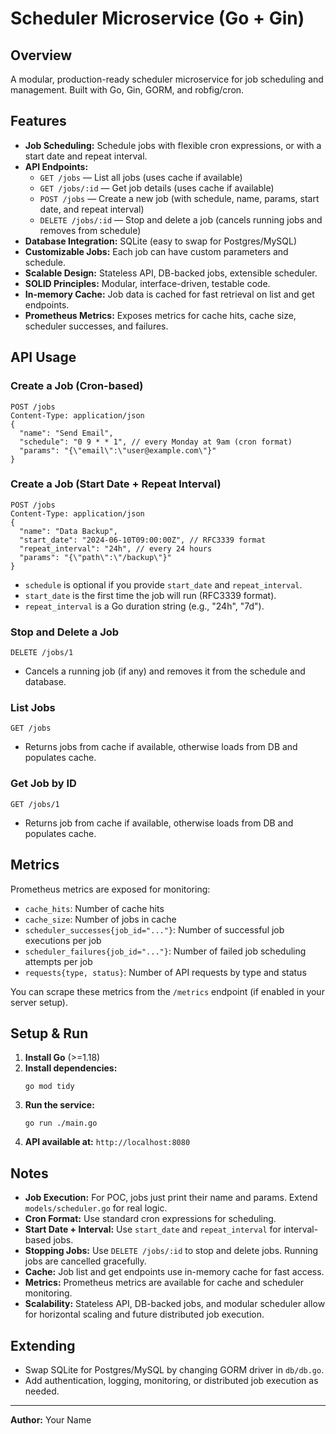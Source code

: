 # Scheduler Microservice (Go + Gin)

## Overview
A modular, production-ready scheduler microservice for job scheduling and management. Built with Go, Gin, GORM, and robfig/cron.

## Features
- **Job Scheduling:** Schedule jobs with flexible cron expressions, or with a start date and repeat interval.
- **API Endpoints:**
  - `GET /jobs` — List all jobs (uses cache if available)
  - `GET /jobs/:id` — Get job details (uses cache if available)
  - `POST /jobs` — Create a new job (with schedule, name, params, start date, and repeat interval)
  - `DELETE /jobs/:id` — Stop and delete a job (cancels running jobs and removes from schedule)
- **Database Integration:** SQLite (easy to swap for Postgres/MySQL)
- **Customizable Jobs:** Each job can have custom parameters and schedule.
- **Scalable Design:** Stateless API, DB-backed jobs, extensible scheduler.
- **SOLID Principles:** Modular, interface-driven, testable code.
- **In-memory Cache:** Job data is cached for fast retrieval on list and get endpoints.
- **Prometheus Metrics:** Exposes metrics for cache hits, cache size, scheduler successes, and failures.

## API Usage
### Create a Job (Cron-based)
```
POST /jobs
Content-Type: application/json
{
  "name": "Send Email",
  "schedule": "0 9 * * 1", // every Monday at 9am (cron format)
  "params": "{\"email\":\"user@example.com\"}"
}
```

### Create a Job (Start Date + Repeat Interval)
```
POST /jobs
Content-Type: application/json
{
  "name": "Data Backup",
  "start_date": "2024-06-10T09:00:00Z", // RFC3339 format
  "repeat_interval": "24h", // every 24 hours
  "params": "{\"path\":\"/backup\"}"
}
```

- `schedule` is optional if you provide `start_date` and `repeat_interval`.
- `start_date` is the first time the job will run (RFC3339 format).
- `repeat_interval` is a Go duration string (e.g., "24h", "7d").

### Stop and Delete a Job
```
DELETE /jobs/1
```
- Cancels a running job (if any) and removes it from the schedule and database.

### List Jobs
```
GET /jobs
```
- Returns jobs from cache if available, otherwise loads from DB and populates cache.

### Get Job by ID
```
GET /jobs/1
```
- Returns job from cache if available, otherwise loads from DB and populates cache.

## Metrics
Prometheus metrics are exposed for monitoring:
- `cache_hits`: Number of cache hits
- `cache_size`: Number of jobs in cache
- `scheduler_successes{job_id="..."}`: Number of successful job executions per job
- `scheduler_failures{job_id="..."}`: Number of failed job scheduling attempts per job
- `requests{type, status}`: Number of API requests by type and status

You can scrape these metrics from the `/metrics` endpoint (if enabled in your server setup).

## Setup & Run
1. **Install Go** (>=1.18)
2. **Install dependencies:**
   ```
   go mod tidy
   ```
3. **Run the service:**
   ```
   go run ./main.go
   ```
4. **API available at:** `http://localhost:8080`

## Notes
- **Job Execution:** For POC, jobs just print their name and params. Extend `models/scheduler.go` for real logic.
- **Cron Format:** Use standard cron expressions for scheduling.
- **Start Date + Interval:** Use `start_date` and `repeat_interval` for interval-based jobs.
- **Stopping Jobs:** Use `DELETE /jobs/:id` to stop and delete jobs. Running jobs are cancelled gracefully.
- **Cache:** Job list and get endpoints use in-memory cache for fast access.
- **Metrics:** Prometheus metrics are available for cache and scheduler monitoring.
- **Scalability:** Stateless API, DB-backed jobs, and modular scheduler allow for horizontal scaling and future distributed job execution.

## Extending
- Swap SQLite for Postgres/MySQL by changing GORM driver in `db/db.go`.
- Add authentication, logging, monitoring, or distributed job execution as needed.

---
**Author:** Your Name 
